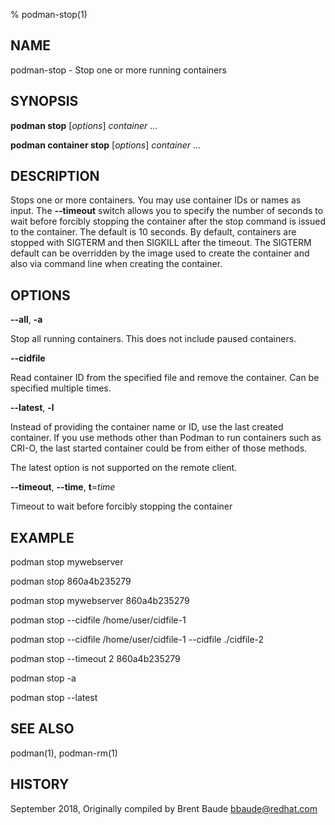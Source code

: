 % podman-stop(1)

## NAME
podman\-stop - Stop one or more running containers

## SYNOPSIS
**podman stop** [*options*] *container* ...

**podman container stop** [*options*] *container* ...

## DESCRIPTION
Stops one or more containers.  You may use container IDs or names as input. The **--timeout** switch
allows you to specify the number of seconds to wait before forcibly stopping the container after the stop command
is issued to the container. The default is 10 seconds. By default, containers are stopped with SIGTERM
and then SIGKILL after the timeout. The SIGTERM default can be overridden by the image used to create the
container and also via command line when creating the container.

## OPTIONS

**--all**, **-a**

Stop all running containers.  This does not include paused containers.

**--cidfile**

Read container ID from the specified file and remove the container.  Can be specified multiple times.

**--latest**, **-l**

Instead of providing the container name or ID, use the last created container. If you use methods other than Podman
to run containers such as CRI-O, the last started container could be from either of those methods.

The latest option is not supported on the remote client.

**--timeout**, **--time**, **t**=*time*

Timeout to wait before forcibly stopping the container

## EXAMPLE

podman stop mywebserver

podman stop 860a4b235279

podman stop mywebserver 860a4b235279

podman stop --cidfile /home/user/cidfile-1

podman stop --cidfile /home/user/cidfile-1 --cidfile ./cidfile-2

podman stop --timeout 2 860a4b235279

podman stop -a

podman stop --latest

## SEE ALSO
podman(1), podman-rm(1)

## HISTORY
September 2018, Originally compiled by Brent Baude <bbaude@redhat.com>
